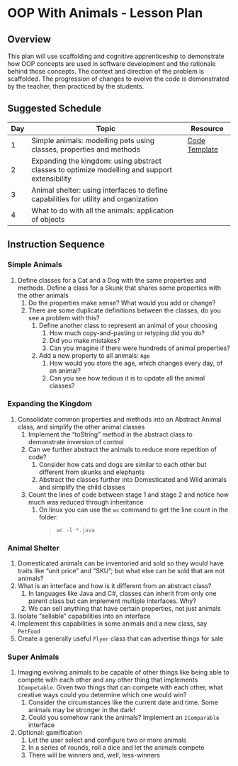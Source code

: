 # OOP With Animals - Lesson Plan

## Overview
This plan will use scaffolding and cognitive apprenticeship to demonstrate how OOP concepts are used in software development and the rationale behind those concepts.  The context and direction of the problem is scaffolded.  The progression of changes to evolve the code is demonstrated by the teacher, then practiced by the students.

## Suggested Schedule

| Day | Topic | Resource | 
| --- | --- | --- |
| 1 | Simple animals: modelling pets using classes, properties and methods | [Code Template](https://github.com/l2lam/oop-with-animals/tree/main/1%20-%20Simple%20Animals) | 
| 2 | Expanding the kingdom: using abstract classes to optimize modelling and support extensibility |  | 
| 3 | Animal shelter: using interfaces to define capabilities for utility and organization |  | 
| 4 | What to do with all the animals: application of objects |  | 

## Instruction Sequence

### Simple Animals
1. Define classes for a Cat and a Dog with the same properties and methods.  Define a class for a Skunk that shares some properties with the other animals
    1. Do the properties make sense?  What would you add or change?
    1. There are some duplicate definitions between the classes, do you see a problem with this?
        1. Define another class to represent an animal of your choosing
            1. How much copy-and-pasting or retyping did you do?
            1. Did you make mistakes?
            1. Can you imagine if there were hundreds of animal properties?
        1. Add a new property to all animals: `Age`
            1. How would you store the age, which changes every day, of an animal?
            1. Can you see how tedious it is to update all the animal classes?

### Expanding the Kingdom
1. Consolidate common properties and methods into an Abstract Animal class, and simplify the other animal classes
    1. Implement the “toString” method in the abstract class to demonstrate inversion of control
    1. Can we further abstract the animals to reduce more repetition of code?
        1. Consider how cats and dogs are similar to each other but different from skunks and elephants
        1. Abstract the classes further into Domesticated and Wild animals and simplify the child classes
    1. Count the lines of code between stage 1 and stage 2 and notice how much was reduced through inheritance
       1. On linux you can use the `wc` command to get the line count in the folder: 
            > ```wc -l *.java```

### Animal Shelter
1. Domesticated animals can be inventoried and sold so they would have traits like “unit price” and “SKU”; but what else can be sold that are not animals?
1. What is an interface and how is it different from an abstract class?
    1. In languages like Java and C#, classes can inherit from only one parent class but can implement multiple interfaces.  Why?
    1. We can sell anything that have certain properties, not just animals
1. Isolate “sellable” capabilities into an interface
1. Implement this capabilities in some animals and a new class, say `PetFood`
1. Create a generally useful `Flyer` class that can advertise things for sale

### Super Animals
1. Imaging evolving animals to be capable of other things like being able to compete with each other and any other thing that implements `ICompetable`.  Given two things that can compete with each other, what creative ways could you determine which one would win?
    1. Consider the circumstances like the current date and time.  Some animals may be stronger in the dark!
    1. Could you somehow rank the animals?  Implement an `IComparable` interface
1. Optional: gamification
    1. Let the user select and configure two or more animals
    1. In a series of rounds, roll a dice and let the animals compete
    1. There will be winners and, well, less-winners